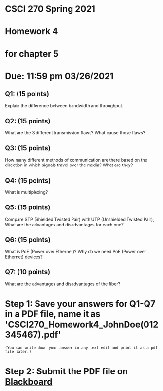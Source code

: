 # CSCI 270 Spring 2021
# Homework 4 
# for chapter 5
# Due: 11:59 pm 03/26/2021

## Q1: (15 points)
Explain the difference between bandwidth and throughput.

## Q2: (15 points)
What are the 3 different transmission flaws? What cause those flaws?

## Q3: (15 points)
How many different methods of communication are there based on the direction in which signals travel over the media?
What are they?

## Q4: (15 points)
What is multiplexing?

## Q5: (15 points)
Compare STP (Shielded Twisted Pair) with UTP (Unshielded Twisted Pair), What are the advantages and disadvantages for each one?




## Q6: (15 points)
What is PoE (Power over Ethernet)?
Why do we need PoE (Power over Ethernet) devices?



## Q7: (10 points)
What are the advantages and disadvantages of the fiber?


# Step 1: Save your answers for Q1-Q7 in a PDF file, name it as 'CSCI270_Homework4_JohnDoe(012345467).pdf' 
    (You can write down your answer in any text edit and print it as a pdf file later.)

# Step 2: Submit the PDF file on [Blackboard](https://blackboard.sau.edu)

